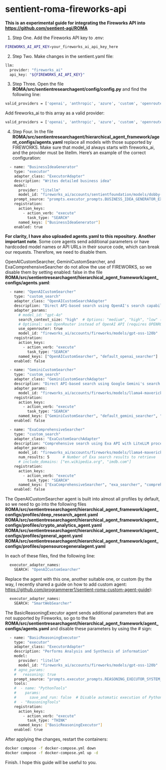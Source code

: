 # sentient-roma-fireworks-api

**This is an experimental guide for integrating the Fireworks API into https://github.com/sentient-agi/ROMA**

1. Step One. Add the Fireworks API key to .env:

```bash
FIREWORKS_AI_API_KEY=your_fireworks_ai_api_key_here
```

2. Step Two. Make changes in the sentient.yaml file:

```bash
llm:
  provider: "fireworks_ai"
  api_key: "${FIREWORKS_AI_API_KEY}"
```

3. Step Three. Open the file **ROMA/src/sentientresearchagent/config/config.py** and find the following line:

```bash
valid_providers = ['openai', 'anthropic', 'azure', 'custom', 'openrouter']
```

Add fireworks_ai to this array as a valid provider:

```bash
valid_providers = ['openai', 'anthropic', 'azure', 'custom', 'openrouter', 'fireworks_ai']
```

4. Step Four. In the file **ROMA/src/sentientresearchagent/hierarchical_agent_framework/agent_configs/agents.yaml** replace all models with those supported by FIREWORKS. Make sure that model_id always starts with fireworks_ai, and the provider must be litellm. Here’s an example of the correct configuration:
```bash
  - name: "BusinessIdeaGenerator"
    type: "executor"
    adapter_class: "ExecutorAdapter"
    description: "Writes detailed business idea"
    model:
      provider: "litellm"
      model_id: "fireworks_ai/accounts/sentientfoundation/models/dobby-unhinged-llama-3-3-70b-new"
    prompt_source: "prompts.executor_prompts.BUSINESS_IDEA_GENERATOR_EXECUTOR_SYSTEM_MESSAGE"
    registration:
      action_keys:
        - action_verb: "execute"
          task_type: "SEARCH"
      named_keys: ["BusinessIdeaGenerator"]
    enabled: true
```

**For clarity, I have also uploaded agents.yaml to this repository.**
**Another important note**. Some core agents send additional parameters or have hardcoded model names or API URLs in their source code, which can break our requests. Therefore, we need to disable them.

OpenAICustomSearcher, GeminiCustomSearcher, and ExaComprehensiveSearcher do not allow the use of FIREWORKS, so we disable them by setting enabled: false in the file **ROMA/src/sentientresearchagent/hierarchical_agent_framework/agent_configs/agents.yaml**:
```bash
  - name: "OpenAICustomSearcher"
    type: "custom_search"
    adapter_class: "OpenAICustomSearchAdapter"
    description: "Direct API-based search using OpenAI's search capabilities"
    adapter_params:
      # model_id: "gpt-4o"
      search_context_size: "high"  # Options: "medium", "high", "low" (works with both OpenAI and OpenRouter)
      # Optional: use OpenRouter instead of OpenAI API (requires OPENROUTER_API_KEY)
      use_openrouter: true
      model_id: "fireworks_ai/accounts/fireworks/models/gpt-oss-120b"  # When using OpenRouter
    registration:
      action_keys:
        - action_verb: "execute"
          task_type: "SEARCH"
      named_keys: ["OpenAICustomSearcher", "default_openai_searcher"]
    enabled: false

  - name: "GeminiCustomSearcher"
    type: "custom_search"
    adapter_class: "GeminiCustomSearchAdapter"
    description: "Direct API-based search using Google Gemini's search capabilities"
    adapter_params:
      model_id: "fireworks_ai/accounts/fireworks/models/llama4-maverick-instruct-basic"
    registration:
      action_keys:
        - action_verb: "execute"
          task_type: "SEARCH"
      named_keys: ["GeminiCustomSearcher", "default_gemini_searcher", "gemini_searcher"]
    enabled: false

  - name: "ExaComprehensiveSearcher"
    type: "custom_search"
    adapter_class: "ExaCustomSearchAdapter"
    description: "Comprehensive search using Exa API with LiteLLM processing - prioritizes reliable sources"
    adapter_params:
      model_id: "fireworks_ai/accounts/fireworks/models/llama4-maverick-instruct-basic"  # Can be any LiteLLM-supported model
      num_results: 5      # Number of Exa search results to retrieve
      # include_domains: ["en.wikipedia.org", "imdb.com"]
    registration:
      action_keys:
        - action_verb: "execute"
          task_type: "SEARCH"
      named_keys: ["ExaComprehensiveSearcher", "exa_searcher", "comprehensive_searcher"]
    enabled: false
```

The OpenAICustomSearcher agent is built into almost all profiles by default, so we need to go into the following files
**ROMA/src/sentientresearchagent/hierarchical_agent_framework/agent_configs/profiles/deep_research_agent.yaml
ROMA/src/sentientresearchagent/hierarchical_agent_framework/agent_configs/profiles/crypto_analytics_agent.yaml
ROMA/src/sentientresearchagent/hierarchical_agent_framework/agent_configs/profiles/general_agent.yaml
ROMA/src/sentientresearchagent/hierarchical_agent_framework/agent_configs/profiles/opensourcegeneralagent.yaml**

In each of these files, find the following line:

```bash
  executor_adapter_names:
    SEARCH: "OpenAICustomSearcher"
```

Replace the agent with this one, another suitable one, or custom (by the way, I recently shared a guide on how to add custom agent: https://github.com/programmerer1/sentient-roma-custom-agent-guide):

```bash
  executor_adapter_names:
    SEARCH: "SmartWebSearcher"
```

The BasicReasoningExecutor agent sends additional parameters that are not supported by Fireworks, so go to the file **ROMA/src/sentientresearchagent/hierarchical_agent_framework/agent_configs/agents.yaml** and disable these parameters by using the # sign:

```bash
  - name: "BasicReasoningExecutor"
    type: "executor"
    adapter_class: "ExecutorAdapter"
    description: "Performs Analysis and Synthesis of information"
    model:
      provider: "litellm"
      model_id: "fireworks_ai/accounts/fireworks/models/gpt-oss-120b"  # Switched from slow o3 model for faster execution
    # agno_params:
    #   reasoning: true
    prompt_source: "prompts.executor_prompts.REASONING_EXECUTOR_SYSTEM_MESSAGE"
    tools: 
    #  - name: "PythonTools"
    #    params:
    #      save_and_run: false  # Disable automatic execution of Python code
    #  - "ReasoningTools"
    registration:
      action_keys:
        - action_verb: "execute"
          task_type: "THINK"
      named_keys: ["BasicReasoningExecutor"]
    enabled: true
```

After applying the changes, restart the containers:

```bash
docker compose -f docker-compose.yml down
docker compose -f docker-compose.yml up -d
```

Finish. I hope this guide will be useful to you.
